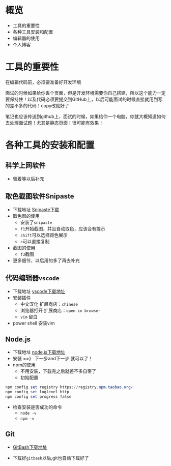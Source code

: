# 概览

- 工具的重要性
- 各种工具安装和配置
- 编辑器的使用
- 个人博客

# 工具的重要性

在编辑代码前，必须要准备好开发环境

面试的时候如果给你丢个页面，但是开发环境需要你自己搭建，所以这个能力一定要保持住！以及代码必须要提交到GitHub上，以后可能面试的时候直接就用到写的差不多的代码！copy改就好了

笔记也应该传送到github上，面试的时候，如果给你一个电脑，你就大概知道如何去处理面试题！尤其是静态页面！很可能有效果！

# 各种工具的安装和配置

## 科学上网软件

- 留着等以后补充

## 取色截图软件Snipaste

- 下载地址  [Snipaste下载](https://zh.snipaste.com/download.html)
- 取色器的使用
  - 安装了`snipaste`
  - `f1`开始截图，并且自动取色，应该会有提示
  - `shift`可以选择颜色展示
  - `c`可以直接复制
- 截图的使用
  - `f3`截图
- 更多细节，以后用的多了再去补充



## 代码编辑器`vscode`

- 下载地址 [vscode下载地址](https://code.visualstudio.com)
- 安装插件
  - 中文汉化  扩展商店：`chinese`
  - 浏览器打开  扩展商店：`open in browser`
  - `vim` 留白
- power shell 安装vim



## Node.js

- 下载地址 [node.js下载地址](https://nodejs.org/zh-cn/)
- 安装  ==》 下一步and下一步 就可以了！
- npm的使用
  - 不用安装，下载完之后就差不多自带了
  - 初始配置

```powershell
npm config set registry https://registry.npm.taobao.org/
npm config set loglevel http
npm config set progress false
```

- 检查安装是否成功的命令
  - `node -v`
  - `npm -v`



## Git

- [GitBash下载地址](https://gitforwindows.org/)

- 下载好`gitbash`以后,git也自动下载好了

  

  

  

  

  

